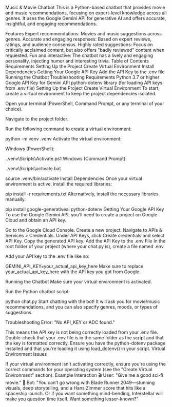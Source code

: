 Music & Movie Chatbot
This is a Python-based chatbot that provides movie and music recommendations, focusing on expert-level knowledge across all genres. It uses the Google Gemini API for generative AI and offers accurate, insightful, and engaging recommendations.

Features
Expert recommendations: Movies and music suggestions across genres.
Accurate and engaging responses: Based on expert reviews, ratings, and audience consensus.
Highly rated suggestions: Focus on critically acclaimed content, but also offers "badly reviewed" content when requested.
Fun and interactive: The chatbot has a lively and engaging personality, injecting humor and interesting trivia.
Table of Contents
Requirements
Setting Up the Project
Create Virtual Environment
Install Dependencies
Getting Your Google API Key
Add the API Key to the .env file
Running the Chatbot
Troubleshooting
Requirements
Python 3.7 or higher
Google API Key for Gemini API
python-dotenv library (for loading API keys from .env file)
Setting Up the Project
Create Virtual Environment
To start, create a virtual environment to keep the project dependencies isolated.

Open your terminal (PowerShell, Command Prompt, or any terminal of your choice).

Navigate to the project folder.

Run the following command to create a virtual environment:


python -m venv .venv
Activate the virtual environment:

Windows (PowerShell):

.\.venv\Scripts\Activate.ps1
Windows (Command Prompt):

.\.venv\Scripts\activate.bat

source .venv/bin/activate
Install Dependencies
Once your virtual environment is active, install the required libraries:


pip install -r requirements.txt
Alternatively, install the necessary libraries manually:


pip install google-generativeai python-dotenv
Getting Your Google API Key
To use the Google Gemini API, you'll need to create a project on Google Cloud and obtain an API key.

Go to the Google Cloud Console.
Create a new project.
Navigate to APIs & Services > Credentials.
Under API Keys, click Create credentials and select API Key.
Copy the generated API key.
Add the API Key to the .env File
In the root folder of your project (where your chat.py is), create a file named .env.

Add your API key to the .env file like so:


GEMINI_API_KEY=your_actual_api_key_here
Make sure to replace your_actual_api_key_here with the API key you got from Google.

Running the Chatbot
Make sure your virtual environment is activated.

Run the Python chatbot script:


python chat.py
Start chatting with the bot! It will ask you for movie/music recommendations, and you can also specify genres, moods, or types of suggestions.

Troubleshooting
Error: "No API_KEY or ADC found."

This means the API key is not being correctly loaded from your .env file. Double-check that your .env file is in the same folder as the script and that the key is formatted correctly.
Ensure you have the python-dotenv package installed and that you're loading it using load_dotenv() in your script.
Virtual Environment Issues

If your virtual environment isn't activating correctly, ensure you're using the correct commands for your operating system (see the "Create Virtual Environment" section).
Example Interaction
🎬 User: "Give me a good sci-fi movie."
🤖 Bot: "You can’t go wrong with Blade Runner 2049—stunning visuals, deep storytelling, and a Hans Zimmer score that hits like a spaceship launch. Or if you want something mind-bending, Interstellar will make you question time itself. Want something lesser-known?"


